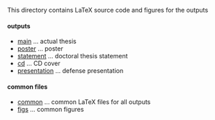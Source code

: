 This directory contains LaTeX source code and figures for the outputs

#### outputs
- [main](main) ... actual thesis
- [poster](poster) ... poster
- [statement](statement) ... doctoral thesis statement
- [cd](cd) ... CD cover
- [presentation](presentation) ... defense presentation

#### common files
- [common](common) ... common LaTeX files for all outputs
- [figs](figs) ... common figures
